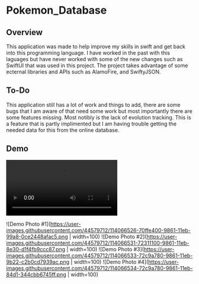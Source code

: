 # Pokemon_Database
 
## Overview
 This application was made to help improve my skills in swift and get back into this programming language. I have worked in the past with this laguages but have never worked with some of the new changes such as SwiftUI that was used in this project. The project takes advantage of some ecternal libraries and APIs such as AlamoFire, and SwiftyJSON.

## To-Do
 This application still has a lot of work and things to add, there are some bugs that I am aware of that need some work but most importantly there are some features missing. Most notibly is the lack of evolution tracking. This is a feature that is partly implimented but I am having trouble getting the needed data for this from the online database.

## Demo
![Demo Video](https://user-images.githubusercontent.com/44579712/114066427-59c0f680-9861-11eb-839c-04cfb01bf09e.mov)

![Demo Photo #1](https://user-images.githubusercontent.com/44579712/114066526-70ffe400-9861-11eb-99a8-0ce2448afac5.png | width=100)
![Demo Photo #2](https://user-images.githubusercontent.com/44579712/114066531-72311100-9861-11eb-8e30-d1f4fb9ccc87.png | width=100)
![Demo Photo #3](https://user-images.githubusercontent.com/44579712/114066533-72c9a780-9861-11eb-9b22-c2b0cd7939ac.png | width=100)
![Demo Photo #4](https://user-images.githubusercontent.com/44579712/114066534-72c9a780-9861-11eb-84d1-344cbb6745ff.png | width=100)
